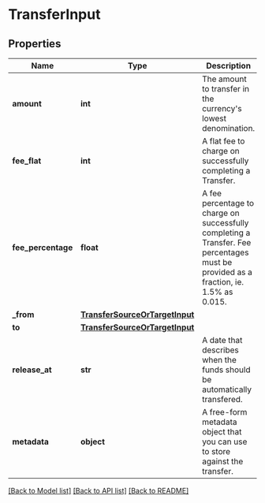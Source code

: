 # TransferInput

## Properties
Name | Type | Description | Notes
------------ | ------------- | ------------- | -------------
**amount** | **int** | The amount to transfer in the currency&#x27;s lowest denomination. | 
**fee_flat** | **int** | A flat fee to charge on successfully completing a Transfer. | [optional] 
**fee_percentage** | **float** | A fee percentage to charge on successfully completing a Transfer. Fee percentages must be provided as a fraction, ie. 1.5% as 0.015. | [optional] 
**_from** | [**TransferSourceOrTargetInput**](TransferSourceOrTargetInput.md) |  | 
**to** | [**TransferSourceOrTargetInput**](TransferSourceOrTargetInput.md) |  | 
**release_at** | **str** | A date that describes when the funds should be automatically transfered. | [optional] 
**metadata** | **object** | A free-form metadata object that you can use to store against the transfer. | [optional] 

[[Back to Model list]](../README.md#documentation-for-models) [[Back to API list]](../README.md#documentation-for-api-endpoints) [[Back to README]](../README.md)

